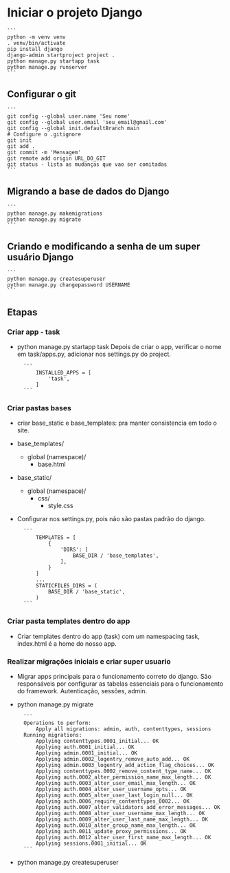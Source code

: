 # Iniciar o projeto Django

    ```
    python -m venv venv
    . venv/bin/activate
    pip install django
    django-admin startproject project .
    python manage.py startapp task
    python manage.py runserver
    ```

## Configurar o git

    ```
    git config --global user.name 'Seu nome'
    git config --global user.email 'seu_email@gmail.com'
    git config --global init.defaultBranch main
    # Configure o .gitignore
    git init
    git add .
    git commit -m 'Mensagem'
    git remote add origin URL_DO_GIT
    git status - lista as mudanças que vao ser comitadas
    ```

## Migrando a base de dados do Django

    ```
    python manage.py makemigrations
    python manage.py migrate
    ```

## Criando e modificando a senha de um super usuário Django

    ```
    python manage.py createsuperuser
    python manage.py changepassword USERNAME
    ```

## Etapas

### Criar app - task

- python manage.py startapp task
    Depois de criar o app, verificar o nome em task/apps.py, adicionar nos settings.py do project.

        ```
            INSTALLED_APPS = [
                'task',
            ]
        ```

### Criar pastas bases

- criar base_static e base_templates: pra manter consistencia em todo o site.

- base_templates/
  - global (namespace)/
    - base.html
- base_static/
  - global (namespace)/
    - css/
      - style.css

- Configurar nos settings.py, pois não são pastas padrão do django.

        ```
            TEMPLATES = [
                {
                    'DIRS': [
                        BASE_DIR / 'base_templates',
                    ],
                }
            ]
            ...
            STATICFILES_DIRS = (
                BASE_DIR / 'base_static',
            )
        ```

### Criar pasta templates dentro do app

- Criar templates dentro do app (task) com um namespacing task, index.html é a home do nosso app.

### Realizar migrações iniciais e criar super usuario

- Migrar apps principais para o funcionamento correto do django. São responsáveis por configurar as tabelas essenciais para o funcionamento do framework. Autenticação, sessões, admin.

- python manage.py migrate

        ```
        Operations to perform:
            Apply all migrations: admin, auth, contenttypes, sessions
        Running migrations:
            Applying contenttypes.0001_initial... OK
            Applying auth.0001_initial... OK
            Applying admin.0001_initial... OK
            Applying admin.0002_logentry_remove_auto_add... OK
            Applying admin.0003_logentry_add_action_flag_choices... OK
            Applying contenttypes.0002_remove_content_type_name... OK
            Applying auth.0002_alter_permission_name_max_length... OK
            Applying auth.0003_alter_user_email_max_length... OK
            Applying auth.0004_alter_user_username_opts... OK
            Applying auth.0005_alter_user_last_login_null... OK
            Applying auth.0006_require_contenttypes_0002... OK
            Applying auth.0007_alter_validators_add_error_messages... OK
            Applying auth.0008_alter_user_username_max_length... OK
            Applying auth.0009_alter_user_last_name_max_length... OK
            Applying auth.0010_alter_group_name_max_length... OK
            Applying auth.0011_update_proxy_permissions... OK
            Applying auth.0012_alter_user_first_name_max_length... OK
            Applying sessions.0001_initial... OK
        ```

- python manage.py createsuperuser

